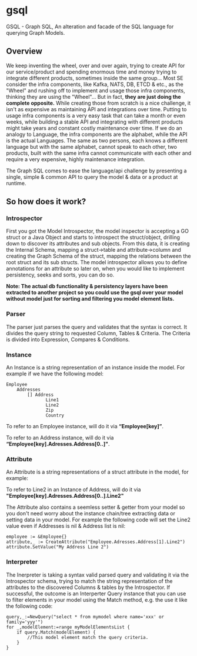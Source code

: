 # gsql
GSQL - Graph SQL, An alteration and facade of the SQL language for querying Graph Models.


## Overview
We keep inventing the wheel, over and over again, trying to create API for our service/product and spending enormous time and money trying to integrate different products, sometimes inside the same group... Most SE consider the infra components, like Kafka, NATS, DB, ETCD & etc., as the "Wheel" and rushing off to implement and usage those infra components, thinking they are using the "Wheel"... But in fact, **they are just doing the complete opposite.** While creating those from scratch is a nice challenge, it isn't as expensive as maintaining API and integrations over time. Putting to usage infra components is a very easy task that can take a month or even weeks, while building a stable API and integrating with different products might take years and constant costly maintenance over time.
If we do an analogy to Language, the infra components are the alphabet, while the API is the actual Languages. The same as two persons, each knows a different language but with the same alphabet, cannot speak to each other, two products, built with the same infra cannot communicate with each other and require a very expensive, highly maintenance integration.

The Graph SQL comes to ease the language/api challenge by presenting a single, simple & common API to query the model & data or a product at runtime.

## So how does it work?
### Introspector
First you got the Model Introspector, the model inspector is accepting a GO struct or a Java Object and starts to introspect the struct/object, drilling down to discover its attributes and sub objects. From this data, it is creating the Internal Schema, mapping a struct->table and attribute->column and creating the Graph Schema of the struct, mapping the relations between the root struct and its sub structs. The model introspector allows you to define annotations for an attribute so later on, when you would like to implement persistency, seeks and sorts, you can do so.

**Note: The actual db functionality & persistency layers have been extracted to another project so you could use the gsql over your model without model just for sorting and filtering you model element lists.**

### Parser
The parser just parses the query and validates that the syntax is correct. It divides the query string to requested Column, Tables & Criteria. The Criteria is divided into Expression, Compares & Conditions.

### Instance
An Instance is a string representation of an instance inside the model. For example if we have the following model:

    Employee
        Addresses
            [] Address
                   Line1
                   Line2
                   Zip
                   Country


To refer to an Employee instance, will do it via **“Employee[key]”**.

To refer to an Address instance, will do it via **“Employee[key].Adresses.Address[0..]"**.  

### Attribute
An Attribute is a string representations of a struct attribute in the model, for example:

To refer to Line2 in an Instance of Address, will do it via **"Employee[key].Adresses.Address[0..].Line2"**

The Attribute also contains a seemless setter & getter from your model so you don't need worry about the instance chain/tree extracting data or setting data in your model. For example the following code will set the Line2 value even if Addresses is nil & Address list is nil:

    employee := &Employee{}
    attribute,_ := CreateAttribute("Employee.Adresses.Address[1].Line2")
    attribute.SetValue("My Address Line 2")
    
### Interpreter
The Inerpreter is taking a syntax valid parsed query and validating it via the Introspector schema, trying to match the string representation of the attributes to the discovered Columns & tables by the Introspector. If successful, the outcome is an Interperter Query instance that you can use to filter elements in your model using the Match method, e.g. the use it like the following code:

    query,_:=NewQuery("select * from mymodel where name='xxx' or family='yyy'")
    for _,modelElement:=range myModelElementsList {
        if query.Match(modelElement) {
            //This model element match the query criteria.
        }
    }
    
